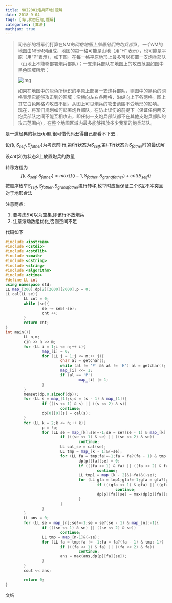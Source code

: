 ```yaml
---
title: NOI2001炮兵阵地|题解
date: 2018-9-04 
tags: [dp,状态压缩,题解]
categories: [算法]
mathjax: true
---
```


> 司令部的将军们打算在N*M的网格地图上部署他们的炮兵部队。一个N*M的地图由N行M列组成，地图的每一格可能是山地（用“H”  表示），也可能是平原（用“P”表示），如下图。在每一格平原地形上最多可以布置一支炮兵部队（山地上不能够部署炮兵部队）；一支炮兵部队在地图上的攻击范围如图中黑色区域所示：
> 
> ![img](https://pics1.beautyyu.one/origin/origin.png) 
> 
> 如果在地图中的灰色所标识的平原上部署一支炮兵部队，则图中的黑色的网格表示它能够攻击到的区域：沿横向左右各两格，沿纵向上下各两格。图上其它白色网格均攻击不到。从图上可见炮兵的攻击范围不受地形的影响。   现在，将军们规划如何部署炮兵部队，在防止误伤的前提下（保证任何两支炮兵部队之间不能互相攻击，即任何一支炮兵部队都不在其他支炮兵部队的攻击范围内），在整个地图区域内最多能够摆放多少我军的炮兵部队。

是一道经典的状压dp题,很可惜代码丑得自己都看不下去..

设$f(i,S_{self},S_{father})$为考虑前i行,第i行状态为$S_{self}$,第i-1行状态为$S_{father}$时的最优解

设$cnt(S)$为状态$S$上放置炮兵的数量

转移方程为
$$
f(i,S_{self},S_{father})=max\{f(i-1,S_{father},S_{grandfather})+cnt(S_{self})\}
$$
按顺序枚举$S_{self},S_{father},S_{grandfather}$进行转移,枚举时应当保证三个$S$互不冲突且对于地形合法

注意两点:

1. 要考虑$S$可以为空集,即该行不放炮兵
2. 注意滚动数组优化,否则空间不足

代码如下

```c++
#include <iostream>
#include <cstdio>
#include <cstdlib>
#include <cmath>
#include <cstring>
#include <string>
#include <algorithm>
#include <ctime>
#define LL int 
using namespace std;
LL map_[200],dp[2][2000][2000],p = 0;
LL cal(LL se){
        LL cnt = 0;
        while (se){
                se -= se&(-se);
                cnt ++;
        }
        return cnt;
}
int main(){
        LL n,m;
        cin >> n >> m;
        for (LL i = 1;i <= n;++ i){
                map_[i] = 0;
                for (LL j = 1;j <= m;++ j){
                        char al = getchar();
                        while (al != 'P' && al != 'H') al = getchar();
                        map_[i] <<= 1;
                        if (al == 'P')
                                map_[i] |= 1;
                }
        }
        memset(dp,0,sizeof(dp));
        for (LL s = map_[1];s;s = (s - 1) & map_[1]){
                if (((s << 1) & s) || ((s << 2) & s))
                        continue;
                dp[0][0][s] = cal(s);
        }
        for (LL k = 2;k <= n;++ k){
                p = !p;
                for (LL se = map_[k];se!=-1;se = se?(se - 1) & map_[k]:-1){
                        if (((se << 1) & se) || ((se << 2) & se))
                                continue;
                        LL cal_se = cal(se);
                        LL tmp = map_[k - 1]&(~se);
                        for (LL fa = tmp;fa!=-1;fa = fa?(fa - 1) & tmp:-1){
                                dp[p][fa][se] = 0;
                                if (((fa << 1) & fa) || ((fa << 2) & fa))
                                        continue;
                                LL tmp1 = map_[k - 2]&(~fa)&(~se);
                                for (LL gfa = tmp1;gfa!=-1;gfa = gfa?(gfa - 1) & tmp1:-1){
                                        if (((gfa << 1) & gfa) || ((gfa << 2) & gfa))
                                                continue;
                                        dp[p][fa][se] = max(dp[p][fa][se],dp[!p][gfa][fa]+cal_se);
                                }
                        }
                }
        }
        LL ans = 0;
        for (LL se = map_[n];se!=-1;se = se?(se - 1) & map_[n]:-1){
                if (((se << 1) & se) || ((se << 2) & se))
                        continue;
                LL tmp = map_[n-1]&(~se);
                for (LL fa = tmp;fa != -1;fa = fa?(fa - 1) & tmp:-1){
                        if (((fa << 1) & fa) || ((fa << 2) & fa))
                                continue;
                        ans = max(ans,dp[p][fa][se]);
                }
        }
        cout << ans;

        return 0;
}
```

文结
